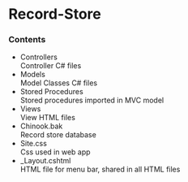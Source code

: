 # Record-Store
<h3>Contents</h3>
<ul><li>Controllers</li>
  Controller C# files
  <li>Models</li>
  Model Classes C# files
  <li>Stored Procedures</li>
  Stored procedures imported in MVC model
  <li>Views</li>
  View HTML files
  <li>Chinook.bak</li>
  Record store database
  <li>Site.css</li>
  Css used in web app
  <li>_Layout.cshtml</li>
  HTML file for menu bar, shared in all HTML files
  
  
